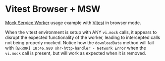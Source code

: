 # Vitest Browser + MSW

[Mock Service Worker](https://github.com/mswjs/msw) usage example with [Vitest](https://github.com/vitest-dev/vitest) in browser mode.

When the vitest environment is setup with ANY `vi.mock` calls, it appears to disrupt the expected functionality of the worker, leading to intercepted calls not being properly mocked. Notice how the `downloadData` method will fail with `[ERROR] 18:46.980 xhr-http-handler - Network Error` when the `vi.mock` call is present, but will work as expected when it is removed.
